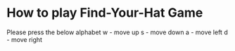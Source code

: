 # How to play Find-Your-Hat Game
Please press the below alphabet
w - move up
s - move down
a - move left
d - move right
